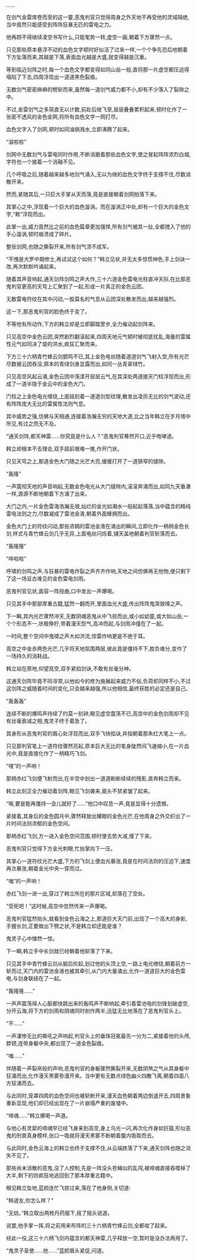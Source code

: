 
……

在剑气金雷席卷而至的这一霎,恶鬼判官只觉得周身之外天地不再受他的灵域隔绝,当中竟然只能感受到阵阵狂暴无匹的雷电之力。

他再顾不得继续凌空书写什么,只能笔势一转,虚空一画,朝着下方骤然一点。

只见那些原本悬浮不动的血色文字顿时好似活了过来一样,一个个争先恐后地朝着下方坠落而来,其越是下落,表面血光越是大盛,就变得越是沉重。

等到临近剑阵之时,每一个血色文字都变得如同山岳一般,直将那一片虚空都压迫得塌陷了下去,四周浮现出一道道黑色裂痕。

无数剑气密密麻麻的劈斩而来,虽然每一道剑气威力都不小,却有不少落入了裂隙之中。

不过,金雷剑气之多简直无以计数,前赴后继飞至,层层叠叠累积起来,顿时化作了一张密不透风的金色金网,将所有血色文字一网打尽。

血色文字入了剑网,顿时如同油锅溅水,立即沸腾了起来。

“滋啦啦”

剑网中无数剑气与雷电同时作用,不断消磨着那些血色文字,使之冒起阵阵浓烈白烟,字符也一个接着一个消融不见。

几个呼吸之后,随着越来越多地剑气涌入,无以为继的血色文字终于支撑不住,尽数消散开来。

然而,紧随其后,一只巨大手掌从天而落,竟是直接朝着剑网拍落下来。

其掌心之中,浮现着一个巨大的血色漩涡。而在漩涡正中处,却有一个巨大的金色文字,“敕”浮现而出。

此掌一出,威力竟然比之前的血色篇章更加强悍,所有剑气被其一扯,全都搅入了他的手心漩涡,顿时崩溃成了碎片。

整张剑网,也随之撕裂开来,所有剑气溃不成军。

“不愧是大罗中期修士,再试试这个如何？”韩立见状,并无太多惊慌神色,手上剑诀一改,再次默默吟诵起来。

随着其声音响起,通天剑阵剑鸣之声大作,三十六道金色雷电光柱直冲天际,在比那恶鬼判官更高的天穹上汇聚到了一起,形成一片真正的金色云团。

无数雷电符纹在其中闪动,一股莫名的气息从云团深处散发而出,越来越强烈。

这一下,那恶鬼判官的脸色终于变了。

不等他有所动作,下方的韩立却是立即脚踏罡步,全力催动起剑阵来。

只见高空中金色云团,突然剧烈翻滚起来,四周天地元气顿时被彻底扰乱,海量的雷属性元气如同决了堤的洪水,疯狂汇聚而来。

下方三十六柄青竹蜂云剑颤鸣不已,其上金色电丝随着道道剑气飞射入空,所有光芒尽数被云团吞没,原本的青绿剑身显露而出,如同一丛青翠绿竹。

只见高空风起云涌,金色云团中荡漾开层层云气,在其深处两道接天门柱浮现而出,形成了一道半隐于金云中的金色大门。

门柱之上金色电光缠绕,上面铭刻着一道道剑型纹理,散发出凌厉无比的剑气波动,还有阵阵庞大无比的雷属性法则气息。

其中威势之强,仿佛与天相通,连接着浩瀚无穷的天地大道,比之当年韩立在岁月塔中所见,有过之而无不及。

“通天剑阵,都天神雷……你究竟是什么人？”恶鬼判官蓦然开口,近乎咆哮道。

韩立却根本不去理会,双手超前艰难一推,作开门状。

只见天穹之上,那道金色大门随之光芒大亮,缓缓打开了一道狭窄的缝隙。

“轰隆”

一声震彻天地的声音响起,无数金色电光从大门缝隙内,滚滚奔涌而出,如同九天垂瀑一样,源源不断地朝着下方涌了出来。

大门之内,一片金色雷海浩瀚无垠,灿烂的金光如潮水一般起起落落,当中蕴含的精纯雷电法则之力,尽数凝成了雷池金液,朝着外面蜂拥而出。

金色大门上的符纹闪动,那些浓稠的雷池金液在涌出的瞬间,立即化作一柄柄金色长剑,样式与青竹蜂云剑几乎无异,上面电丝闪烁着,铺天盖地朝着判官斩落而去。

“轰隆隆”

“哗啦啦”

呼啸的剑鸣之声,与狂暴的雷电炸裂之声齐齐作响,天地之间仿佛再无他物,便只剩下了这一场亘古难见的金色雷电剑雨。

恶鬼判官见状,面容一阵扭曲,口中发出一声爆喝。

只见其手中那部厚重古籍,猛然一翻而开,里面血光大盛,传出阵阵鬼哭狼嚎之声。

下一瞬,其内光芒骤然冲天,无数阴魂恶鬼从中飞掠而出,或小如幼童,或大如山岳,一个个形态不一,状极狰狞,带着漫天怨气,高冲而起,与剑雨冲撞在了一起。

一时间,整个空间中鬼啸之声大如洪流,惊雷炸响更是不绝于耳。

高空之中金赤两色光芒,几乎将天地氛围两层,彼此竟是僵持不下,胜负难分,变作了一场持久的消耗战。

韩立站在原地,仰望高空,双手紧掐剑诀,不敢有丝毫分神。

这通天剑阵毕竟不同寻常,以他如今的修为施展起来威力不俗,负荷却同样不小,不过这剑阵之威随着时间的变化,只会越来越强,所以他相信,最终获胜的必定还是自己。

“轰轰轰”

连续不断的爆鸣声持续了约莫一刻钟,眼见虚空震荡不已,高空中的金色剑雨却不见有丝毫衰减之相,鬼灵子终于着急了。

其身形从恶鬼判官的眉心处浮现而出,双手飞快掐诀,并指朝着那朱红大笔上一点。

只见那判官笔上一道符纹骤然亮起,原本巨大无比的笔身陡然间飞速缩小,在一片血光中,竟是直接化作了一柄精巧飞剑。

“嗖”的一声响！

那柄赤红飞剑便飞射而出,在半空中划出一道道断断续续的残影,直奔韩立而来。

韩立此刻正全力催动着剑阵,眼见飞剑袭来,眉头不禁紧皱了起来。

“唉,要是能再僵持一会儿就好了……”他口中叹息一声,竟是显得十分遗憾。

紧接着,其身后的金色圆月中,骤然释放出耀眼的金色光芒,在他周身之外交织出了一片时间法则浓郁的金色空间。

那柄赤红飞剑,方一进入金色空间范围,顿时便去势大减,慢了下来。

恶鬼判官只觉得下方金光刺眼,忙抬掌向下一压。

其掌心一道符纹光芒大盛,下方的飞剑上便血光暴涨,竟是在时间法则的压迫下,速度再次暴涨,朝着金光中央一穿而过。

“嗤”的一声响！

赤红飞剑一进一出,穿过了韩立所在的那片区域,却落在了空处。

“受死吧！”这时候,高空中忽然传来一声爆喝。

恶鬼判官猛然抬头,就看到金色云海之上,那道巨大天门前,出现了一个高大的身影,手握长剑,正要做出下劈之状,不是韩立却还能是谁？

鬼灵子心中悚然一惊。

下一瞬,韩立手中长剑就已经朝着他斩落了下来。

只见其手中青竹蜂云剑从脑后抡起,划过他的头顶上空,一路上电光缭绕,朝着前方一斩而过,天门内的雷池金液也被其牵引,从门内大量涌出,化作一道道巨大的金色雷电,与剑身联结在了一起。

“轰隆隆……”

一声声震荡得人心脏都快跳出来的轰鸣声不断响起,牵引着雷池电的剑锋划破虚空,分开云海,将下方的剑雨和阴魂同时剖作两半,迅猛无比地落在了恶鬼判官头上。

“不……”

一声凄惨无比的嘶吼之声响起,判官头上的垂珠冠冕最先一分为二,紧接着他的头颅,脖颈,连带身躯中央,都出现了一道金色裂痕。

“嗤……”

伴随着一声裂帛般的声响,恶鬼判官的身躯骤然撕裂开来,无数阴煞之气从其身躯中狂涌而出,化作漫天黑雾弥漫开来。当中更有无数点绿色幽火四散飞离,朝着四面八方狂涌而去。

与此同时,笼罩四周的血色空间也被斩断开来,漫天血色朝着两边倒退开去,四周景象重新显现,他们却已经出现在了一片崩塌严重的废墟中。

“啼魂……”韩立爆喝一声道。

与他心有灵犀的啼魂早已经飞身来到高空,身上乌光一闪,再次化作身如巨猿,形似恶鬼的刑兽真身模样,张口一吸就将漫天黑雾不断朝着腹内吸取而去。

与此同时,金色云海上的韩立也终于支撑不住,从云端跌落了下来,通天剑阵也随之消失不见了。

那些尚未消散的恶鬼,没了人控制,先是一阵没头苍蝇似的乱闯,被啼魂直接吞噬掉了大半,剩下的则疯狂地逃回到了那本厚重古籍中。

眼见韩立坠地,蓝颜连忙飞掠过来,落在了他身侧,关切道:

“韩道友,你怎么样？”

“无妨。”韩立取出两枚丹药服下,摇了摇头说道。

说罢,他手掌一挥,将之前用来布阵的三十六柄青竹蜂云剑,全都收了起来。

经此一役,这三十六柄飞剑内蕴含的都天神雷,几乎释放一空,暂时是没办法再用了。

“鬼灵子圣使……他……”蓝颜眉头紧促,问道。